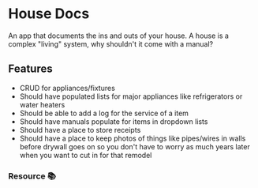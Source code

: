 # House Docs

An app that documents the ins and outs of your house. A house is a complex "living" system, why shouldn't it come with a manual?

## Features
- CRUD for appliances/fixtures
 - Should have populated lists for major appliances like refrigerators or water heaters
- Should be able to add a log for the service of a item
- Should have manuals populate for items in dropdown lists
- Should have a place to store receipts
- Should have a place to keep photos of things like pipes/wires in walls before drywall goes on so you don't have to worry as much years later when you want to cut in for that remodel

### Resource 📚
